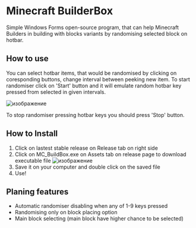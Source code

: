 # Minecraft BuilderBox
Simple Windows Forms open-source program, that can help Minecraft Builders in building with blocks variants by randomising selected block on hotbar.

## How to use
You can select hotbar items, that would be randomised by clicking on coresponding buttons, change interval between peeking new item. To start randomiser click on 'Start' button and it will emulate random hotbar key pressed from selected in given intervals.

![изображение](https://user-images.githubusercontent.com/46106832/110322444-54437700-803d-11eb-8be5-882ccb27da60.png)

To stop randomiser pressing hotbar keys you should press 'Stop' button.

## How to Install
1. Click on lastest stable release on Release tab on right side 
2. Click on MC_BuildBox.exe on Assets tab on release page to download executable file
![изображение](https://user-images.githubusercontent.com/46106832/110323154-64a82180-803e-11eb-9f8a-bc199ed51c8c.png)
3. Save it on your computer and double click on the saved file
4. Use!

## Planing features
* Automatic randomiser disabling when any of 1-9 keys pressed
* Randomising only on block placing option
* Main block selecting (main block have higher chance to be selected)
